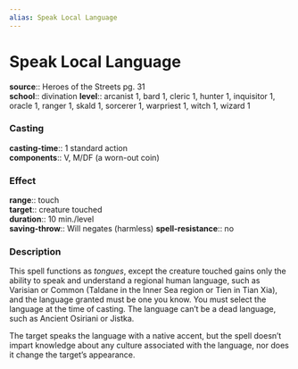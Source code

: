 ```yaml
---
alias: Speak Local Language
---
```


# Speak Local Language 

**source**:: Heroes of the Streets pg. 31  
**school**:: divination
**level**:: arcanist 1, bard 1, cleric 1, hunter 1, inquisitor 1, oracle 1, ranger 1, skald 1, sorcerer 1, warpriest 1, witch 1, wizard 1

### Casting 

**casting-time**:: 1 standard action  
**components**:: V, M/DF (a worn-out coin)

### Effect 

**range**:: touch  
**target**:: creature touched  
**duration**:: 10 min./level  
**saving-throw**:: Will negates (harmless)
**spell-resistance**:: no

### Description 

This spell functions as *tongues*, except the creature touched gains only the ability to speak and understand a regional human language, such as Varisian or Common (Taldane in the Inner Sea region or Tien in Tian Xia), and the language granted must be one you know. You must select the language at the time of casting. The language can’t be a dead language, such as Ancient Osiriani or Jistka.  
  
The target speaks the language with a native accent, but the spell doesn’t impart knowledge about any culture associated with the language, nor does it change the target’s appearance.
